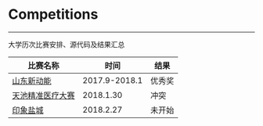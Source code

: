 # Competitions
---
大学历次比赛安排、源代码及结果汇总

比赛名称 | 时间 | 结果
--- | --- | ---
[山东新动能](https://github.com/ETCartman/Competitions/tree/master/Shandongxindongneng) | 2017.9-2018.1 | 优秀奖
[天池精准医疗大赛](https://tianchi.aliyun.com/competition/introduction.htm?raceId=231638) | 2018.1.30 | 冲突
[印象盐城](https://tianchi.aliyun.com/competition/introduction.htm?raceId=231641)| 2018.2.27 | 未开始

